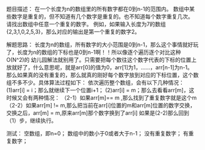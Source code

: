 题目描述：
   在一个长度为n的数组里的所有数字都在0到n-1的范围内。 数组中某些数字是重复的，但不知道有几个数字是重复的。也不知道每个数字重复几次。
   请找出数组中任意一个重复的数字。 例如，如果输入长度为7的数组{2,3,1,0,2,5,3}，那么对应的输出是第一个重复的数字2。
   
解题思路：
    长度为n的数组，所有数字的大小范围是0到n-1，那么这个事情就好玩了，长度为n的数组的下标也是0到n-1啊！！所以像逐个遍历逐个对比这种O(N^2)的
    幼儿园解法就别用了。只需要把每个数往这个数字代表的下标的位置上放就好了，什么意思呢，就是arr[0]的值为0，arr[1]为1，……，arr[n-1]为n-1。
    那么如果真的没有重复的，那么就真的刚好每个数字放到对应的下标位置，这个数组不多不少。具体算法过程如下：
    依次遍历整个数组，会有以下几种情况：
    (1)arr[i] = i；那么就继续下一个位置i+1；
    (2)arr[i] = m；那么去看看arr[m]，这时候又会有两种情况：
        （2-1）如果arr[m]== m ,那么找到了重复数字就是这个m
        （2-2）如果arr[m] != m,那么把当前在arr[i]位置的m和arr[m]位置的数字交换，交换之后，arr[m] = m,原来arr[m]那个数字换到了arr[i]
    如果是(2-2)那么回到（1）步，继续执行。
    
测试：
    空数组，即n=0；
    数组中的数小于0或者大于n-1；
    没有重复数字；
    有重复数字；